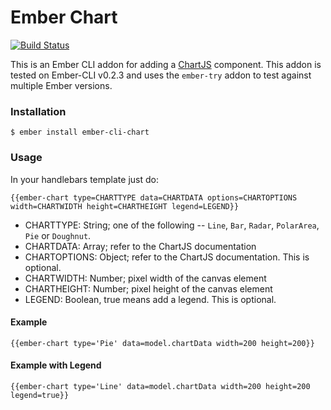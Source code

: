 # Ember Chart

[![Build Status](https://travis-ci.org/aomra015/ember-cli-chart.svg)](https://travis-ci.org/aomra015/ember-cli-chart)

This is an Ember CLI addon for adding a [ChartJS](http://www.chartjs.org/) component. This addon is tested on Ember-CLI v0.2.3 and uses the `ember-try` addon to test against multiple Ember versions.

### Installation

```
$ ember install ember-cli-chart
```

### Usage

In your handlebars template just do:

```
{{ember-chart type=CHARTTYPE data=CHARTDATA options=CHARTOPTIONS width=CHARTWIDTH height=CHARTHEIGHT legend=LEGEND}}
```

* CHARTTYPE: String; one of the following -- `Line`, `Bar`, `Radar`, `PolarArea`, `Pie` or `Doughnut`.
* CHARTDATA: Array; refer to the ChartJS documentation
* CHARTOPTIONS: Object; refer to the ChartJS documentation. This is optional.
* CHARTWIDTH: Number; pixel width of the canvas element
* CHARTHEIGHT: Number; pixel height of the canvas element
* LEGEND: Boolean, true means add a legend. This is optional.

#### Example

```
{{ember-chart type='Pie' data=model.chartData width=200 height=200}}
```

#### Example with Legend

```
{{ember-chart type='Line' data=model.chartData width=200 height=200 legend=true}}
```
